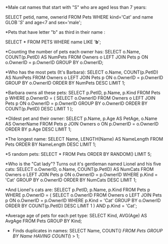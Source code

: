*Male cat names that start with "S" who are aged less than 7 years:

SELECT petid, name, ownerid FROM Pets WHERE kind='Cat' and name GLOB '*S*' and age<7 and sex='male';

*Pets that have letter "b" as third in their name :

SELECT * FROM PETS WHERE name LIKE '__b__';

*Counting the number of pets each owner has:
SELECT o.Name, COUNT(p.PetID) AS NumPets
FROM Owners o
LEFT JOIN Pets p ON o.OwnerID = p.OwnerID
GROUP BY o.OwnerID;

*Who has the most pets (It's Barbara):
SELECT o.Name, COUNT(p.PetID) AS NumPets
FROM Owners o
LEFT JOIN Pets p ON o.OwnerID = p.OwnerID
GROUP BY o.OwnerID
ORDER BY NumPets DESC
LIMIT 1;

*Barbara owns all these pets:
SELECT p.PetID, p.Name, p.Kind
FROM Pets p
WHERE p.OwnerID = (
    SELECT o.OwnerID
    FROM Owners o
    LEFT JOIN Pets p ON o.OwnerID = p.OwnerID
    GROUP BY o.OwnerID
    ORDER BY COUNT(p.PetID) DESC
    LIMIT 1
);

*Oldest pet and their owner:
SELECT p.Name, p.Age AS PetAge, o.Name AS OwnerName
FROM Pets p
JOIN Owners o ON p.OwnerID = o.OwnerID
ORDER BY p.Age DESC
LIMIT 1;

*The longest name:
SELECT Name, LENGTH(Name) AS NameLength
FROM Pets
ORDER BY NameLength DESC
LIMIT 1;

*5 random pets:
SELECT * FROM Pets ORDER BY RANDOM() LIMIT 5;

*Who is the "Cat lady"? Turns out it's gentleman named Lionel and his five cats:
SELECT o.OwnerID, o.Name, COUNT(p.PetID) AS NumCats
FROM Owners o
LEFT JOIN Pets p ON o.OwnerID = p.OwnerID
WHERE p.Kind = 'Cat'
GROUP BY o.OwnerID
ORDER BY NumCats DESC
LIMIT 1;

*And Lionel's cats are:
SELECT p.PetID, p.Name, p.Kind
FROM Pets p
WHERE p.OwnerID = (
    SELECT o.OwnerID
    FROM Owners o
    LEFT JOIN Pets p ON o.OwnerID = p.OwnerID
    WHERE p.Kind = 'Cat'
    GROUP BY o.OwnerID
    ORDER BY COUNT(p.PetID) DESC
    LIMIT 1
)
AND p.Kind = 'Cat';

*Average age of pets for each pet type:
SELECT Kind, AVG(Age) AS AvgAge
FROM Pets
GROUP BY Kind;

* Finds duplicates in names:
SELECT Name, COUNT(*) 
FROM Pets 
GROUP BY Name 
HAVING COUNT(*) > 1;
